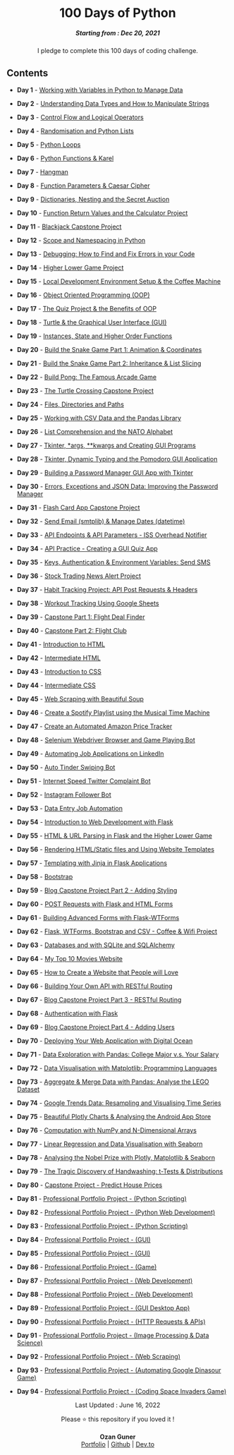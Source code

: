 <h1 align="center"> 
100 Days of Python
</h1>
<h5 align="center">
Starting from : Dec 20, 2021
</h5>

<p align="center">
I pledge to complete this 100 days of coding challenge.
</p>

## Contents

- <b>Day 1</b> - [Working with Variables in Python to Manage Data](https://github.com/OzangunerGH/-100DaysofCodeChallenge/tree/main/Day001)

- <b>Day 2</b> - [Understanding Data Types and How to Manipulate Strings](https://github.com/OzangunerGH/-100DaysofCodeChallenge/tree/main/Day002)

- <b>Day 3</b> - [Control Flow and Logical Operators](https://github.com/OzangunerGH/-100DaysofCodeChallenge/tree/main/Day003)

- <b>Day 4</b> - [Randomisation and Python Lists](https://github.com/OzangunerGH/-100DaysofCodeChallenge/tree/main/Day004)

- <b>Day 5</b> - [Python Loops](https://github.com/OzangunerGH/-100DaysofCodeChallenge/tree/main/Day005)

- <b>Day 6</b> - [Python Functions & Karel](https://github.com/OzangunerGH/-100DaysofCodeChallenge/tree/main/Day006)

- <b>Day 7</b> - [Hangman](https://github.com/OzangunerGH/-100DaysofCodeChallenge/tree/main/Day007)

- <b>Day 8</b> - [Function Parameters & Caesar Cipher](https://github.com/OzangunerGH/-100DaysofCodeChallenge/tree/main/Day008)

- <b>Day 9</b> - [Dictionaries, Nesting and the Secret Auction](https://github.com/OzangunerGH/-100DaysofCodeChallenge/tree/main/Day009)

- <b>Day 10</b> - [Function Return Values and the Calculator Project](https://github.com/OzangunerGH/-100DaysofCodeChallenge/tree/main/Day010)

- <b>Day 11</b> - [Blackjack Capstone Project](https://github.com/OzangunerGH/-100DaysofCodeChallenge/tree/main/Day011)

- <b>Day 12</b> - [Scope and Namespacing in Python](https://github.com/OzangunerGH/-100DaysofCodeChallenge/tree/main/Day012)

- <b>Day 13</b> - [Debugging: How to Find and Fix Errors in your Code](https://github.com/OzangunerGH/-100DaysofCodeChallenge/tree/main/Day013)

- <b>Day 14</b> - [Higher Lower Game Project](https://github.com/OzangunerGH/-100DaysofCodeChallenge/tree/main/Day014)

- <b>Day 15</b> - [Local Development Environment Setup & the Coffee Machine](https://github.com/OzangunerGH/-100DaysofCodeChallenge/tree/main/Day015)

- <b>Day 16</b> - [Object Oriented Programming (OOP)](https://github.com/OzangunerGH/-100DaysofCodeChallenge/tree/main/Day016)

- <b>Day 17</b> - [The Quiz Project & the Benefits of OOP](https://github.com/OzangunerGH/-100DaysofCodeChallenge/tree/main/Day017)

- <b>Day 18</b> - [Turtle & the Graphical User Interface (GUI)](https://github.com/OzangunerGH/-100DaysofCodeChallenge/tree/main/Day018)

- <b>Day 19</b> - [Instances, State and Higher Order Functions](https://github.com/OzangunerGH/-100DaysofCodeChallenge/tree/main/Day019)

- <b>Day 20</b> - [Build the Snake Game Part 1: Animation & Coordinates](https://github.com/OzangunerGH/-100DaysofCodeChallenge/tree/main/Day020-021)

- <b>Day 21</b> - [Build the Snake Game Part 2: Inheritance & List Slicing](https://github.com/OzangunerGH/-100DaysofCodeChallenge/tree/main/Day020-021)

- <b>Day 22</b> - [Build Pong: The Famous Arcade Game](https://github.com/OzangunerGH/-100DaysofCodeChallenge/tree/main/Day022)

- <b>Day 23</b> - [ The Turtle Crossing Capstone Project](https://github.com/OzangunerGH/-100DaysofCodeChallenge/tree/main/Day023)

- <b>Day 24</b> - [Files, Directories and Paths](https://github.com/OzangunerGH/-100DaysofCodeChallenge/tree/main/Day024)

- <b>Day 25</b> - [Working with CSV Data and the Pandas Library](https://github.com/OzangunerGH/-100DaysofCodeChallenge/tree/main/Day025)

- <b>Day 26</b> - [List Comprehension and the NATO Alphabet](https://github.com/OzangunerGH/-100DaysofCodeChallenge/tree/main/Day026)

- <b>Day 27</b> - [Tkinter, \*args, \*\*kwargs and Creating GUI Programs](https://github.com/OzangunerGH/-100DaysofCodeChallenge/tree/main/Day027)

- <b>Day 28</b> - [Tkinter, Dynamic Typing and the Pomodoro GUI Application](https://github.com/OzangunerGH/-100DaysofCodeChallenge/tree/main/Day028)

- <b>Day 29</b> - [Building a Password Manager GUI App with Tkinter](https://github.com/OzangunerGH/-100DaysofCodeChallenge/tree/main/Day029)

- <b>Day 30</b> - [Errors, Exceptions and JSON Data: Improving the Password Manager](https://github.com/OzangunerGH/-100DaysofCodeChallenge/tree/main/Day030)

- <b>Day 31</b> - [Flash Card App Capstone Project](https://github.com/OzangunerGH/-100DaysofCodeChallenge/tree/main/Day031)

- <b>Day 32</b> - [Send Email (smtplib) & Manage Dates (datetime)](https://github.com/OzangunerGH/-100DaysofCodeChallenge/tree/main/Day032)

- <b>Day 33</b> - [API Endpoints & API Parameters - ISS Overhead Notifier](https://github.com/OzangunerGH/-100DaysofCodeChallenge/tree/main/Day033)

- <b>Day 34</b> - [API Practice - Creating a GUI Quiz App](https://github.com/OzangunerGH/-100DaysofCodeChallenge/tree/main/Day034)

- <b>Day 35</b> - [Keys, Authentication & Environment Variables: Send SMS](https://github.com/OzangunerGH/-100DaysofCodeChallenge/tree/main/Day035)

- <b>Day 36</b> - [Stock Trading News Alert Project](https://github.com/OzangunerGH/-100DaysofCodeChallenge/tree/main/Day036)

- <b>Day 37</b> - [Habit Tracking Project: API Post Requests & Headers](https://github.com/OzangunerGH/-100DaysofCodeChallenge/tree/main/Day037)

- <b>Day 38</b> - [Workout Tracking Using Google Sheets](https://github.com/OzangunerGH/-100DaysofCodeChallenge/tree/main/Day038)

- <b>Day 39</b> - [Capstone Part 1: Flight Deal Finder](https://github.com/OzangunerGH/-100DaysofCodeChallenge/tree/main/Day039%20%26%20Day040)

- <b>Day 40</b> - [Capstone Part 2: Flight Club](https://github.com/OzangunerGH/-100DaysofCodeChallenge/tree/main/Day039%20%26%20Day040)

- <b>Day 41</b> - [Introduction to HTML](https://github.com/OzangunerGH/-100DaysofCodeChallenge/tree/main/Day041%20%26%20Day%20042)

- <b>Day 42</b> - [Intermediate HTML](https://github.com/OzangunerGH/-100DaysofCodeChallenge/tree/main/Day041%20%26%20Day%20042)

- <b>Day 43</b> - [Introduction to CSS](https://github.com/OzangunerGH/-100DaysofCodeChallenge/tree/main/Day043)

- <b>Day 44</b> - [Intermediate CSS](https://github.com/OzangunerGH/-100DaysofCodeChallenge/tree/main/Day044)

- <b>Day 45</b> - [Web Scraping with Beautiful Soup](https://github.com/OzangunerGH/-100DaysofCodeChallenge/tree/main/Day045)

- <b>Day 46</b> - [Create a Spotify Playlist using the Musical Time Machine](https://github.com/OzangunerGH/-100DaysofCodeChallenge/tree/main/Day046)

- <b>Day 47</b> - [Create an Automated Amazon Price Tracker](https://github.com/OzangunerGH/-100DaysofCodeChallenge/tree/main/Day047)

- <b>Day 48</b> - [Selenium Webdriver Browser and Game Playing Bot](https://github.com/OzangunerGH/-100DaysofCodeChallenge/tree/main/Day048)

- <b>Day 49</b> - [Automating Job Applications on LinkedIn](https://github.com/OzangunerGH/-100DaysofCodeChallenge/tree/main/Day049)

- <b>Day 50</b> - [Auto Tinder Swiping Bot](https://github.com/OzangunerGH/-100DaysofCodeChallenge/tree/main/Day050)

- <b>Day 51</b> - [Internet Speed Twitter Complaint Bot](https://github.com/OzangunerGH/-100DaysofCodeChallenge/tree/main/Day051)

- <b>Day 52</b> - [Instagram Follower Bot](https://github.com/OzangunerGH/-100DaysofCodeChallenge/tree/main/Day052)

- <b>Day 53</b> - [Data Entry Job Automation](https://github.com/OzangunerGH/-100DaysofCodeChallenge/tree/main/Day053)

- <b>Day 54</b> - [Introduction to Web Development with Flask](https://github.com/OzangunerGH/-100DaysofCodeChallenge/tree/main/Day054%20%26%20Day055)

- <b>Day 55</b> - [HTML & URL Parsing in Flask and the Higher Lower Game](https://github.com/OzangunerGH/-100DaysofCodeChallenge/tree/main/Day056)

- <b>Day 56</b> - [Rendering HTML/Static files and Using Website Templates](https://github.com/OzangunerGH/-100DaysofCodeChallenge/tree/main/Day057)

- <b>Day 57</b> - [Templating with Jinja in Flask Applications](https://github.com/OzangunerGH/-100DaysofCodeChallenge/tree/main/Day058)

- <b>Day 58</b> - [Bootstrap](https://github.com/OzangunerGH/-100DaysofCodeChallenge/tree/main/Day059)

- <b>Day 59</b> - [Blog Capstone Project Part 2 - Adding Styling](https://github.com/ashutoshkrris/100-Days-of-Python/tree/master/Day%2059)

- <b>Day 60</b> - [POST Requests with Flask and HTML Forms](https://github.com/OzangunerGH/-100DaysofCodeChallenge/tree/main/Day060)

- <b>Day 61</b> - [Building Advanced Forms with Flask-WTForms](https://github.com/OzangunerGH/-100DaysofCodeChallenge/tree/main/Day061)

- <b>Day 62</b> - [Flask, WTForms, Bootstrap and CSV - Coffee & Wifi Project](https://github.com/OzangunerGH/-100DaysofCodeChallenge/tree/main/Day062)

- <b>Day 63</b> - [Databases and with SQLite and SQLAlchemy](https://github.com/OzangunerGH/-100DaysofCodeChallenge/tree/main/Day063)

- <b>Day 64</b> - [My Top 10 Movies Website](https://github.com/OzangunerGH/-100DaysofCodeChallenge/tree/main/Day064)

- <b>Day 65</b> - [How to Create a Website that People will Love](https://github.com/OzangunerGH/-100DaysofCodeChallenge/tree/main/Day065%20%26%20Day066)

- <b>Day 66</b> - [Building Your Own API with RESTful Routing](https://github.com/OzangunerGH/-100DaysofCodeChallenge/tree/main/Day065%20%26%20Day066)

- <b>Day 67</b> - [Blog Capstone Project Part 3 - RESTful Routing](https://github.com/OzangunerGH/-100DaysofCodeChallenge/tree/main/Day067)

- <b>Day 68</b> - [Authentication with Flask](https://github.com/OzangunerGH/-100DaysofCodeChallenge/tree/main/Day068)

- <b>Day 69</b> - [Blog Capstone Project Part 4 - Adding Users](https://github.com/OzangunerGH/-100DaysofCodeChallenge/tree/main/Day069)

- <b>Day 70</b> - [Deploying Your Web Application with Digital Ocean](https://github.com/OzangunerGH/-100DaysofCodeChallenge/tree/main/Day070)

- <b>Day 71</b> - [Data Exploration with Pandas: College Major v.s. Your Salary](https://github.com/OzangunerGH/-100DaysofCodeChallenge/tree/main/Day071)

- <b>Day 72</b> - [Data Visualisation with Matplotlib: Programming Languages](https://github.com/OzangunerGH/-100DaysofCodeChallenge/tree/main/Day072)

- <b>Day 73</b> - [Aggregate & Merge Data with Pandas: Analyse the LEGO Dataset](https://github.com/OzangunerGH/-100DaysofCodeChallenge/tree/main/Day073)

- <b>Day 74</b> - [Google Trends Data: Resampling and Visualising Time Series](https://github.com/OzangunerGH/-100DaysofCodeChallenge/tree/main/Day074)

- <b>Day 75</b> - [Beautiful Plotly Charts & Analysing the Android App Store](https://github.com/OzangunerGH/-100DaysofCodeChallenge/tree/main/Day075)

- <b>Day 76</b> - [Computation with NumPy and N-Dimensional Arrays](https://github.com/OzangunerGH/-100DaysofCodeChallenge/tree/main/Day076)

- <b>Day 77</b> - [Linear Regression and Data Visualisation with Seaborn](https://github.com/OzangunerGH/-100DaysofCodeChallenge/tree/main/Day077)

- <b>Day 78</b> - [Analysing the Nobel Prize with Plotly, Matplotlib & Seaborn](https://github.com/OzangunerGH/-100DaysofCodeChallenge/tree/main/Day078)

- <b>Day 79</b> - [The Tragic Discovery of Handwashing: t-Tests & Distributions](https://github.com/OzangunerGH/-100DaysofCodeChallenge/tree/main/Day079)

- <b>Day 80</b> - [Capstone Project - Predict House Prices](https://github.com/OzangunerGH/-100DaysofCodeChallenge/tree/main/Day080)

- <b>Day 81</b> - [Professional Portfolio Project - (Python Scripting)](https://github.com/OzangunerGH/-100DaysofCodeChallenge/tree/main/Day081)

- <b>Day 82</b> - [Professional Portfolio Project - (Python Web Development)](https://github.com/OzangunerGH/-100DaysofCodeChallenge/tree/main/Day082)

- <b>Day 83</b> - [Professional Portfolio Project - (Python Scripting)](https://github.com/OzangunerGH/-100DaysofCodeChallenge/tree/main/Day083)

- <b>Day 84</b> - [Professional Portfolio Project - (GUI)](https://github.com/OzangunerGH/-100DaysofCodeChallenge/tree/main/Day084)

- <b>Day 85</b> - [Professional Portfolio Project - (GUI)](https://github.com/OzangunerGH/-100DaysofCodeChallenge/tree/main/Day085)

- <b>Day 86</b> - [Professional Portfolio Project - (Game)](https://github.com/OzangunerGH/-100DaysofCodeChallenge/tree/main/Day086)

- <b>Day 87</b> - [Professional Portfolio Project - (Web Development)](https://github.com/OzangunerGH/-100DaysofCodeChallenge/tree/main/Day087)

- <b>Day 88</b> - [Professional Portfolio Project - (Web Development)](https://github.com/OzangunerGH/-100DaysofCodeChallenge/tree/main/Day088)

- <b>Day 89</b> - [Professional Portfolio Project - (GUI Desktop App)](https://github.com/OzangunerGH/-100DaysofCodeChallenge/tree/main/Day089)

- <b>Day 90</b> - [Professional Portfolio Project - (HTTP Requests & APIs)](https://github.com/OzangunerGH/-100DaysofCodeChallenge/tree/main/Day090)

- <b>Day 91</b> - [Professional Portfolio Project - (Image Processing & Data Science)](https://github.com/OzangunerGH/-100DaysofCodeChallenge/tree/main/Day091)

- <b>Day 92</b> - [Professional Portfolio Project - (Web Scraping)](https://github.com/OzangunerGH/-100DaysofCodeChallenge/tree/main/Day092)

- <b>Day 93</b> - [Professional Portfolio Project - (Automating Google Dinasour Game)](https://github.com/OzangunerGH/-100DaysofCodeChallenge/tree/main/Day093)

- <b>Day 94</b> - [Professional Portfolio Project - (Coding Space Invaders Game)](https://github.com/OzangunerGH/-100DaysofCodeChallenge/tree/main/Day094)

<p align="center">
Last Updated : June 16, 2022
</p>

<p align="center">
Please ⭐ this repository if you loved it !
<br>

<br>
<b>Ozan Guner</b>
<br>
<a href="https://www.ozanguner.me">Portfolio</a> | <a href="https://github.com/OzangunerGH">Github</a> | <a href="https://dev.to/ozanguner">Dev.to</a>
</p>
